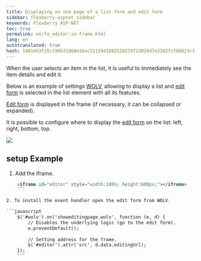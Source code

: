 ```yaml
--- 
title: Displaying on one page of a list form and edit form 
sidebar: flexberry-aspnet_sidebar 
keywords: Flexberry ASP-NET 
toc: true 
permalink: en/fa_editor-in-frame.html 
lang: en 
autotranslated: true 
hash: 14014d3f25c198b31860e10ac51119d1082520233f13026d7e2382fcf86823c3 
--- 
```


When the user selects an item in the list, it is useful to immediately see the item details and edit it. 

Below is an example of settings [WOLV](fa_web-object-list-view.html), allowing to display a list and 
[edit form](fa_editform.html) is selected in the list element with all its features. 

[Edit form](fa_editform.html) is displayed in the frame (if necessary, it can be collapsed or expanded). 

It is possible to configure where to display the [edit form](fa_editform.html) on the list: left, right, bottom, top. 

![](/images/pages/products/flexberry-aspnet/controls/wolv/editor-in-frame1.png) 

## setup Example 

1. Add the iframe. 

```html
    <iframe id="editor" style="width:100%; height:600px;"></iframe> 
    ``` 

2. To install the event handler open the edit form from WOLV. 

```javascript
    $('#wolv').on('showeditingpage.wolv', function (e, d) {
        // Disables the underlying logic (go to the edit form). 
        e.preventDefault();
    
        // Setting address for the frame. 
        $('#editor').attr('src', d.data.editingUrl);
    });
    ``` 



